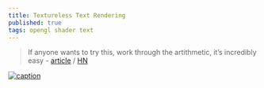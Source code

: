 ```yaml
---
title: Textureless Text Rendering
published: true
tags: opengl shader text
---
```

> If anyone wants to try this, work through the artithmetic, it’s incredibly easy - [article](https://poniesandlight.co.uk/reflect/debug_print_text/) / [HN](https://news.ycombinator.com/item?id=42093037)

[![caption](https://poniesandlight.co.uk/img/reflect/debug_print_text/summary.svg)](https://poniesandlight.co.uk/reflect/debug_print_text/)